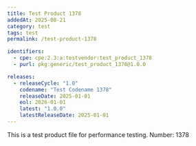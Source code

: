 ```yaml
---
title: Test Product 1378
addedAt: 2025-08-21
category: test
tags: test
permalink: /test-product-1378

identifiers:
  - cpe: cpe:2.3:a:testvendor:test_product_1378
  - purl: pkg:generic/test_product_1378@1.0.0

releases:
  - releaseCycle: "1.0"
    codename: "Test Codename 1378"
    releaseDate: 2025-01-01
    eol: 2026-01-01
    latest: "1.0.0"
    latestReleaseDate: 2025-01-01
---
```


This is a test product file for performance testing. Number: 1378
